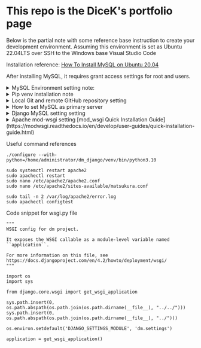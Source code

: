 # This repo is the DiceK's portfolio page

Below is the partial note with some reference base instruction to create your development environment.
Assuming this environment is set as Ubuntu 22.04LTS over SSH to the Windows base Visual Studio Code

Installation reference: [How To Install MySQL on Ubuntu 20.04](https://www.digitalocean.com/community/tutorials/how-to-install-mysql-on-ubuntu-20-04/)

After installing MySQL, it requires grant access settings for root and users. 
<details>
<summary>MySQL Environment setting note:</summary>
In order to edit as root, login

```
sudo mysql -u root -p
Enter password:
```

```
CREATE USER 'user'@'%' WITH GRANT OPTION;
```

Related reference page: 
 [Host 'xxx.xx.xxx.xxx' is not allowed to connect to this MySQL server](https://stackoverflow.com/questions/1559955/host-xxx-xx-xxx-xxx-is-not-allowed-to-connect-to-this-mysql-server/)
 [How To Allow Remote Access to MySQL](https://www.digitalocean.com/community/tutorials/how-to-allow-remote-access-to-mysql/)



Connect to the remote server in different IP address
```
mysql -u nextcloud -h 192.168.xxx.xxx -P 330x -p 
```
### Optional - replication setting

## Note
# Note

</details>

<details>
<summary>Pip venv installation note</summary>

Install venv to working directory
```
python3 -m venv venv
```

activate ```venv``` environment
```
source venv/bin/activate
```

pip install from requirements.txt file
```
python -m pip install -r requirements.txt
```

If ```mysqlclient==2.0.3``` gives error  saying "[Mysqlclient cannot install via pip, cannot find pkg-config name](https://stackoverflow.com/questions/76585758/mysqlclient-cannot-install-via-pip-cannot-find-pkg-config-name#:~:text=The%20error%20you%20are%20encountering,build%20the%20mysqlclient%20Python%20package.)", do below command
```
sudo apt-get install python3-dev default-libmysqlclient-dev build-essential pkg-config
```
[Reference from mysqlclient GitHub](https://github.com/PyMySQL/mysqlclient)

If ```ldap``` returns error, [I can't install python-ldap](https://stackoverflow.com/questions/4768446/i-cant-install-python-ldap), then do below
```
sudo apt-get install libsasl2-dev python3-dev libldap2-dev libssl-dev
```

Then do again
```
python -m pip install -r requirements.txt
```
should install all packages

</details>

<details>
<summary>Local Git and remote GitHub repository setting</summary>

Add git ignore file

***This is the very important step*** Git ignore files saves tons of space (such as venv file or media files) and unwilling file (such as password and email address etc) to expose to the remote if that is set especially as a public repository

get git files from GitHub:
Recommend read through [Using Git source control in VS Code](https://code.visualstudio.com/docs/sourcecontrol/overview)

Install Git on the linux environment 
```
sudo apt install 
```

Setup the remote repository to the local VS code environment

Go to the Git pane and then add remote folloing below screenshot

![image](https://github.com/dmatsukura/dm/assets/82191672/ddd2941a-0eb6-4cb6-a014-014b79059a7f)

Add remote URL here

![image](https://github.com/dmatsukura/dm/assets/82191672/3144dd1b-3c8a-45ab-a2b4-0b690fc27cef)

Put your name of this remote branch 

![image](https://github.com/dmatsukura/dm/assets/82191672/a240fc7b-46cd-4664-b34e-d0b6e3acce2b)

This name part will be appear when you type on the command to commit or pull every each time. For example:

![image](https://github.com/dmatsukura/dm/assets/82191672/269bd0b3-58c8-4c20-b39d-577dc8127393)


For the first commit, you have to set up your git config file entering your user.email and your user.name. 
Otherwise pop up below error message
```
(venv) xxxx$ git commit -m "initial local setting"
Author identity unknown

*** Please tell me who you are.

Run

  git config --global user.email "you@example.com"
  git config --global user.name "Your Name"

to set your account's default identity.
Omit --global to set the identity only in this repository.

fatal: unable to auto-detect email address (got 'xxxxx@xxxx-xxxx.(none)')
```

</details>


<details>
<summary> How to set MySQL as primary server</summary>
[How to set up environment variables in DJango](https://alicecampkin.medium.com/how-to-set-up-environment-variables-in-django-f3c4db78c55f)
Install django-environ
```
pip install django-environ
```
On the setting.py file do
```
import environ
```
Under import and from sections, enter:
```
#Initialize environment variables
env = environ.Env()
environ.Env.read_env()
```
Then create your .env file
CAUTION: If you have not create .gitignore file, create it otherwise this sql password will be exposed to the repository if that is the publicly accessible

Install django-extensions to generate secret key
Reference: [How To Store Django Secret Keys In Development And Production](https://www.youtube.com/watch?v=bPR3Q0BFFzw)
```
pip install django-extensions
```
Clone from GitHub repository to project directory 
Follow [this "Getting it", "Installing it" and "Using it" direction](https://github.com/django-extensions/django-extensions)

    $ git clone git://github.com/django-extensions/django-extensions.git
    $ cd django-extensions
    $ python setup.py install

Then finally run:
```
python manage.py generate_secret_key
```

Paste generated key into the SECRET_KEY section of .env file



[Git Ignore file list sample from toptal.com](https://www.toptal.com/developers/gitignore/api/python)

Abobe steps troubleshoot: If you are facing below error message
```
django.core.exceptions.ImproperlyConfigured: The app label 'django-extensions' is not a valid Python identifier.
```
The solution might be copy paste from README.md file the right file name is in the INSTALLED_APPS section 
![image](https://github.com/dmatsukura/dm/assets/82191672/d4ff3012-09d6-4def-84ac-1659754b95b9)

OR
Try create first app (above state is just created project and cloned the 'django-extensions' under project directory. 

![image](https://github.com/dmatsukura/dm/assets/82191672/0803aa99-6630-4500-b8c4-013d14e48b43)


</details>

<details>
<summary>Django MySQL setting setting </summary>
[Django official documentation](https://docs.djangoproject.com/en/4.2/intro/tutorial02/#database-setup)

[How to Connect MySQL Database with Django Project](https://www.youtube.com/watch?v=SNyCV8vOr-g)

Once setting is done do 
```
python manage.py makemigrations
```
And do migrate
```
python manage.py migrate
```
</details>

<details>
<summary>Apache mod-wsgi setting</sumamry>
[mod_wsgi Quick Installation Guide](https://modwsgi.readthedocs.io/en/develop/user-guides/quick-installation-guide.html)



Useful command references
```
./configure --with-python=/home/administrator/dm_django/venv/bin/python3.10
```

```
sudo systemctl restart apache2
sudo apachectl restart
sudo nano /etc/apache2/apache2.conf
sudo nano /etc/apache2/sites-available/matsukura.conf
```

```
sudo tail -n 2 /var/log/apache2/error.log
sudo apachectl configtest
```

Code snippet for wsgi.py file
```
"""
WSGI config for dm project.

It exposes the WSGI callable as a module-level variable named ``application``.

For more information on this file, see
https://docs.djangoproject.com/en/4.2/howto/deployment/wsgi/
"""

import os
import sys

from django.core.wsgi import get_wsgi_application

sys.path.insert(0, os.path.abspath(os.path.join(os.path.dirname(__file__), "../../")))
sys.path.insert(0, os.path.abspath(os.path.join(os.path.dirname(__file__), "../")))

os.environ.setdefault('DJANGO_SETTINGS_MODULE', 'dm.settings')

application = get_wsgi_application()
```

</details>